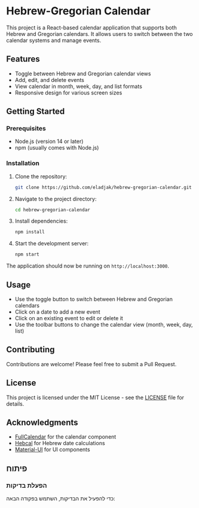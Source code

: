 # Hebrew-Gregorian Calendar

This project is a React-based calendar application that supports both Hebrew and Gregorian calendars. It allows users to switch between the two calendar systems and manage events.

## Features

- Toggle between Hebrew and Gregorian calendar views
- Add, edit, and delete events
- View calendar in month, week, day, and list formats
- Responsive design for various screen sizes

## Getting Started

### Prerequisites

- Node.js (version 14 or later)
- npm (usually comes with Node.js)

### Installation

1. Clone the repository:
   ```bash
   git clone https://github.com/eladjak/hebrew-gregorian-calendar.git
   ```

2. Navigate to the project directory:
   ```bash
   cd hebrew-gregorian-calendar
   ```

3. Install dependencies:
   ```bash
   npm install
   ```

4. Start the development server:
   ```bash
   npm start
   ```

The application should now be running on `http://localhost:3000`.

## Usage

- Use the toggle button to switch between Hebrew and Gregorian calendars
- Click on a date to add a new event
- Click on an existing event to edit or delete it
- Use the toolbar buttons to change the calendar view (month, week, day, list)

## Contributing

Contributions are welcome! Please feel free to submit a Pull Request.

## License

This project is licensed under the MIT License - see the [LICENSE](LICENSE) file for details.

## Acknowledgments

- [FullCalendar](https://fullcalendar.io/) for the calendar component
- [Hebcal](https://www.hebcal.com/) for Hebrew date calculations
- [Material-UI](https://material-ui.com/) for UI components

## פיתוח

### הפעלת בדיקות

כדי להפעיל את הבדיקות, השתמש בפקודה הבאה:
